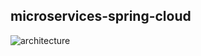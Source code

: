 ## microservices-spring-cloud

![architecture](https://user-images.githubusercontent.com/8009104/215452205-6524145c-032e-4510-b41a-17bf450b6744.png)
